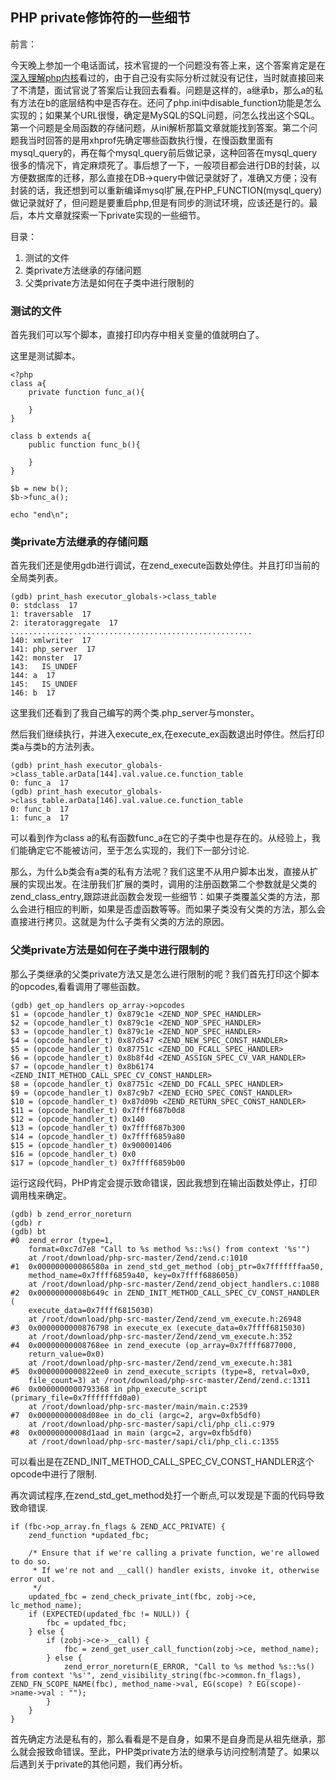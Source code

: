 ## PHP private修饰符的一些细节 ##

前言：

今天晚上参加一个电话面试，技术官提的一个问题没有答上来，这个答案肯定是在[深入理解php内核](http://php-internals.com/book/?p=chapt05/05-03-class-visibility)看过的，由于自己没有实际分析过就没有记住，当时就直接回来了不清楚，面试官说了答案后让我回去看看。问题是这样的，a继承b，那么a的私有方法在b的底层结构中是否存在。还问了php.ini中disable\_function功能是怎么实现的；如果某个URL很慢，确定是MySQL的SQL问题，问怎么找出这个SQL。第一个问题是全局函数的存储问题，从ini解析那篇文章就能找到答案。第二个问题我当时回答的是用xhprof先确定哪些函数执行慢，在慢函数里面有mysql\_query的，再在每个mysql\_query前后做记录，这种回答在mysql\_query很多的情况下，肯定麻烦死了。事后想了一下，一般项目都会进行DB的封装，以方便数据库的迁移，那么直接在DB->query中做记录就好了，准确又方便；没有封装的话，我还想到可以重新编译mysql扩展,在PHP\_FUNCTION(mysql\_query)做记录就好了，但问题是要重启php,但是有同步的测试环境，应该还是行的。最后，本片文章就探索一下private实现的一些细节。

目录：

1. 测试的文件
2. 类private方法继承的存储问题
3. 父类private方法是如何在子类中进行限制的


### 测试的文件 ###

首先我们可以写个脚本，直接打印内存中相关变量的值就明白了。

这里是测试脚本。

	<?php
	class a{
		private function func_a(){
		
		}
	}
	
	class b extends a{
		public function func_b(){
		
		}
	}
	
	$b = new b();
	$b->func_a();

	echo "end\n";

### 类private方法继承的存储问题 ###

首先我们还是使用gdb进行调试，在zend_execute函数处停住。并且打印当前的全局类列表。

	(gdb) print_hash executor_globals->class_table
	0: stdclass  17
	1: traversable  17
	2: iteratoraggregate  17
	......................................................
	140: xmlwriter  17
	141: php_server  17
	142: monster  17
	143:   IS_UNDEF
	144: a  17
	145:   IS_UNDEF
	146: b  17

这里我们还看到了我自己编写的两个类.php\_server与monster。

然后我们继续执行，并进入execute\_ex,在execute\_ex函数退出时停住。然后打印类a与类b的方法列表。

	(gdb) print_hash executor_globals->class_table.arData[144].val.value.ce.function_table
	0: func_a  17
	(gdb) print_hash executor_globals->class_table.arData[146].val.value.ce.function_table
	0: func_b  17
	1: func_a  17

可以看到作为class a的私有函数func_a在它的子类中也是存在的。从经验上，我们能确定它不能被访问，至于怎么实现的，我们下一部分讨论.

那么，为什么b类会有a类的私有方法呢？我们这里不从用户脚本出发，直接从扩展的实现出发。在注册我们扩展的类时，调用的注册函数第二个参数就是父类的zend\_class\_entry,跟踪进此函数会发现一些细节：如果子类覆盖父类的方法，那么会进行相应的判断，如果是否虚函数等等。而如果子类没有父类的方法，那么会直接进行拷贝。这就是为什么子类有父类的方法的原因。

### 父类private方法是如何在子类中进行限制的 ###


那么子类继承的父类private方法又是怎么进行限制的呢？我们首先打印这个脚本的opcodes,看看调用了哪些函数。

	(gdb) get_op_handlers op_array->opcodes
	$1 = (opcode_handler_t) 0x879c1e <ZEND_NOP_SPEC_HANDLER>
	$2 = (opcode_handler_t) 0x879c1e <ZEND_NOP_SPEC_HANDLER>
	$3 = (opcode_handler_t) 0x879c1e <ZEND_NOP_SPEC_HANDLER>
	$4 = (opcode_handler_t) 0x87d547 <ZEND_NEW_SPEC_CONST_HANDLER>
	$5 = (opcode_handler_t) 0x87751c <ZEND_DO_FCALL_SPEC_HANDLER>
	$6 = (opcode_handler_t) 0x8b8f4d <ZEND_ASSIGN_SPEC_CV_VAR_HANDLER>
	$7 = (opcode_handler_t) 0x8b6174 <ZEND_INIT_METHOD_CALL_SPEC_CV_CONST_HANDLER>
	$8 = (opcode_handler_t) 0x87751c <ZEND_DO_FCALL_SPEC_HANDLER>
	$9 = (opcode_handler_t) 0x87c9b7 <ZEND_ECHO_SPEC_CONST_HANDLER>
	$10 = (opcode_handler_t) 0x87d09b <ZEND_RETURN_SPEC_CONST_HANDLER>
	$11 = (opcode_handler_t) 0x7ffff687b0d8
	$12 = (opcode_handler_t) 0x140
	$13 = (opcode_handler_t) 0x7ffff687b300
	$14 = (opcode_handler_t) 0x7ffff6859a80
	$15 = (opcode_handler_t) 0x900001406
	$16 = (opcode_handler_t) 0x0
	$17 = (opcode_handler_t) 0x7ffff6859b00

运行这段代码，PHP肯定会提示致命错误，因此我想到在输出函数处停止，打印调用栈来确定。

	(gdb) b zend_error_noreturn
	(gdb) r
	(gdb) bt
	#0  zend_error (type=1, 
	    format=0xc7d7e8 "Call to %s method %s::%s() from context '%s'")
	    at /root/download/php-src-master/Zend/zend.c:1010
	#1  0x000000000086580a in zend_std_get_method (obj_ptr=0x7fffffffaa50, 
	    method_name=0x7ffff6859a40, key=0x7ffff6886050)
	    at /root/download/php-src-master/Zend/zend_object_handlers.c:1088
	#2  0x00000000008b649c in ZEND_INIT_METHOD_CALL_SPEC_CV_CONST_HANDLER (
	    execute_data=0x7ffff6815030)
	    at /root/download/php-src-master/Zend/zend_vm_execute.h:26948
	#3  0x0000000000876798 in execute_ex (execute_data=0x7ffff6815030)
	    at /root/download/php-src-master/Zend/zend_vm_execute.h:352
	#4  0x00000000008768ee in zend_execute (op_array=0x7ffff6877000, 
	    return_value=0x0)
	    at /root/download/php-src-master/Zend/zend_vm_execute.h:381
	#5  0x0000000000822ee0 in zend_execute_scripts (type=8, retval=0x0, 
	    file_count=3) at /root/download/php-src-master/Zend/zend.c:1311
	#6  0x0000000000793368 in php_execute_script (primary_file=0x7fffffffd0a0)
	    at /root/download/php-src-master/main/main.c:2539
	#7  0x00000000008d08ee in do_cli (argc=2, argv=0xfb5df0)
	    at /root/download/php-src-master/sapi/cli/php_cli.c:979
	#8  0x00000000008d1aad in main (argc=2, argv=0xfb5df0)
	    at /root/download/php-src-master/sapi/cli/php_cli.c:1355


可以看出是在ZEND\_INIT\_METHOD\_CALL\_SPEC\_CV\_CONST\_HANDLER这个opcode中进行了限制.

再次调试程序,在zend\_std\_get\_method处打一个断点,可以发现是下面的代码导致致命错误.

	if (fbc->op_array.fn_flags & ZEND_ACC_PRIVATE) {
		zend_function *updated_fbc;
	
		/* Ensure that if we're calling a private function, we're allowed to do so.
		 * If we're not and __call() handler exists, invoke it, otherwise error out.
		 */
		updated_fbc = zend_check_private_int(fbc, zobj->ce, lc_method_name);
		if (EXPECTED(updated_fbc != NULL)) {
			fbc = updated_fbc;
		} else {
			if (zobj->ce->__call) {
				fbc = zend_get_user_call_function(zobj->ce, method_name);
			} else {
				zend_error_noreturn(E_ERROR, "Call to %s method %s::%s() from context '%s'", zend_visibility_string(fbc->common.fn_flags), ZEND_FN_SCOPE_NAME(fbc), method_name->val, EG(scope) ? EG(scope)->name->val : "");
			}
		}
	}

首先确定方法是私有的，那么看看是不是自身，如果不是自身而是从祖先继承，那么就会报致命错误。至此，PHP类private方法的继承与访问控制清楚了。如果以后遇到关于private的其他问题，我们再分析。
